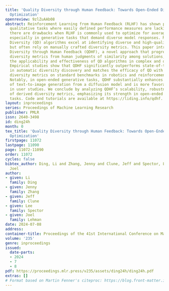 ```yaml
---
title: 'Quality Diversity through Human Feedback: Towards Open-Ended Diversity-Driven
  Optimization'
openreview: 9zlZuAAb08
abstract: Reinforcement Learning from Human Feedback (RLHF) has shown potential in
  qualitative tasks where easily defined performance measures are lacking. However,
  there are drawbacks when RLHF is commonly used to optimize for average human preferences,
  especially in generative tasks that demand diverse model responses. Meanwhile, Quality
  Diversity (QD) algorithms excel at identifying diverse and high-quality solutions
  but often rely on manually crafted diversity metrics. This paper introduces Quality
  Diversity through Human Feedback (QDHF), a novel approach that progressively infers
  diversity metrics from human judgments of similarity among solutions, thereby enhancing
  the applicability and effectiveness of QD algorithms in complex and open-ended domains.
  Empirical studies show that QDHF significantly outperforms state-of-the-art methods
  in automatic diversity discovery and matches the efficacy of QD with manually crafted
  diversity metrics on standard benchmarks in robotics and reinforcement learning.
  Notably, in open-ended generative tasks, QDHF substantially enhances the diversity
  of text-to-image generation from a diffusion model and is more favorably received
  in user studies. We conclude by analyzing QDHF’s scalability, robustness, and quality
  of derived diversity metrics, emphasizing its strength in open-ended optimization
  tasks. Code and tutorials are available at https://liding.info/qdhf.
layout: inproceedings
series: Proceedings of Machine Learning Research
publisher: PMLR
issn: 2640-3498
id: ding24h
month: 0
tex_title: 'Quality Diversity through Human Feedback: Towards Open-Ended Diversity-Driven
  Optimization'
firstpage: 11072
lastpage: 11090
page: 11072-11090
order: 11072
cycles: false
bibtex_author: Ding, Li and Zhang, Jenny and Clune, Jeff and Spector, Lee and Lehman,
  Joel
author:
- given: Li
  family: Ding
- given: Jenny
  family: Zhang
- given: Jeff
  family: Clune
- given: Lee
  family: Spector
- given: Joel
  family: Lehman
date: 2024-07-08
address:
container-title: Proceedings of the 41st International Conference on Machine Learning
volume: '235'
genre: inproceedings
issued:
  date-parts:
  - 2024
  - 7
  - 8
pdf: https://proceedings.mlr.press/v235/assets/ding24h/ding24h.pdf
extras: []
# Format based on Martin Fenner's citeproc: https://blog.front-matter.io/posts/citeproc-yaml-for-bibliographies/
---
```

